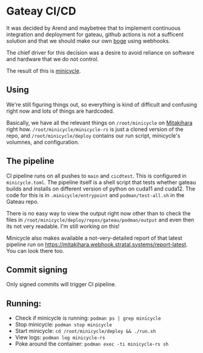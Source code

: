 # Gateay CI/CD

It was decided by Arend and maybetree
that to implement continuous integration and deployment for gateau,
github actions is not a sufficent solution and that we should make our own
[boge](bodge.md) using webhooks.

The chief driver for this decision was a desire to avoid reliance on
software and hardware that we do not control.

The result of this is [minicycle](minicycle.md).

## Using

We're still figuring things out,
so everything is kind of difficult and confusing right now
and lots of things are hardcoded.

Basically, we have all the relevant things on `/root/minicycle`
on [Mitakihara](mitakihara.md) right how.
`/root/minicycle/minicycle-rs` is just a cloned version of the repo,
and `/root/minicycle/deploy` contains our run script,
minicycle's volumnes,
and configuration.

## The pipeline

CI pipeline runs on all pushes to `main` and `cicdtest`.
This is configured in `minicycle.toml`.
The pipeline itself is a shell script that tests whether gateau
builds and installs on different version of python
on cuda11 and cuda12.
The code for this is in `.minicycle/entrypoint` and `podman/test-all.sh`
in the Gateau repo.

There is no easy way to view the output right now other than
to check the files in
`/root/minicycle/deploy/repos/gateau/podman/output` and even
then its not very readable.
I'm still working on this!

Minicycle also makes available a not-very-detailed report
of that latest pipeline run on
<https://mitakihara.webhook.stratal.systems/report-latest>.
You can look there too.

## Commit signing

Only signed commits will trigger CI pipeline.

## Running:

- Check if minicycle is running: `podman ps | grep minicycle`
- Stop minicycle: `podman stop minicycle`
- Start minicycle: `cd /root/minicycle/deploy && ./run.sh`
- View logs: `podman log minicycle-rs`
- Poke around the container: `podman exec -ti minicycle-rs sh`


